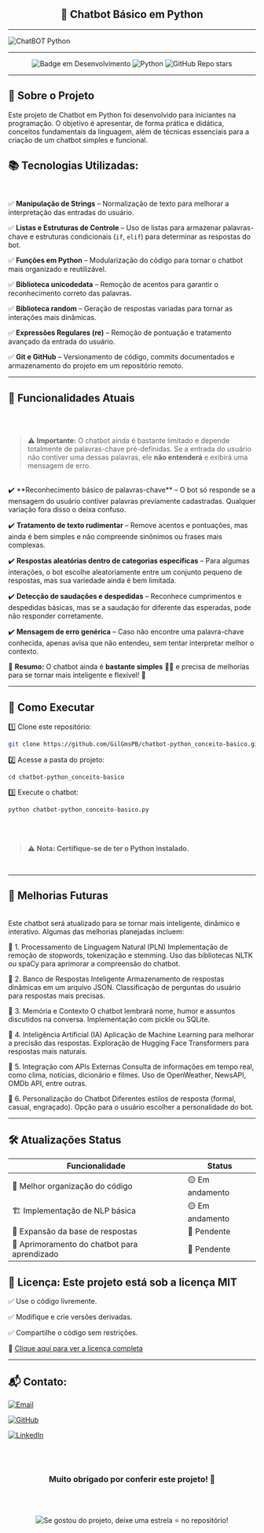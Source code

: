 <h2 align="center">🤖 Chatbot Básico em Python</h2>

---

![ChatBOT Python](https://github.com/user-attachments/assets/5ac71176-802b-42f9-9eb7-59b9bbc9120c)

---

<div align="center">

![Badge em Desenvolvimento](http://img.shields.io/static/v1?label=STATUS&message=EM%20DESENVOLVIMENTO&color=GREEN&style=for-the-badge) ![Python](https://img.shields.io/badge/Python-3.10-blue?style=for-the-badge&logo=python)  ![GitHub Repo stars](https://img.shields.io/github/stars/GilGmsPB/chatbot-python_conceito-basico?style=for-the-badge)

</div>

---

## 📌 Sobre o Projeto

Este projeto de Chatbot em Python foi desenvolvido para iniciantes na programação. O objetivo é apresentar, de forma prática e didática, conceitos fundamentais da linguagem, além de técnicas essenciais para a criação de um chatbot simples e funcional.

## 📚 Tecnologias Utilizadas:
<br>

✅ **Manipulação de Strings** – Normalização de texto para melhorar a interpretação das entradas do usuário.  

✅ **Listas e Estruturas de Controle** – Uso de listas para armazenar palavras-chave e estruturas condicionais (`if`, `elif`) para determinar as respostas do bot.  

✅ **Funções em Python** – Modularização do código para tornar o chatbot mais organizado e reutilizável.  

✅ **Biblioteca unicodedata** – Remoção de acentos para garantir o reconhecimento correto das palavras.  

✅ **Biblioteca random** – Geração de respostas variadas para tornar as interações mais dinâmicas.  

✅ **Expressões Regulares (re)** – Remoção de pontuação e tratamento avançado da entrada do usuário.  

✅ **Git e GitHub** – Versionamento de código, commits documentados e armazenamento do projeto em um repositório remoto.  

---

## 🚀 Funcionalidades Atuais
<br><br>
> ⚠️ **Importante:** O chatbot ainda é bastante limitado e depende totalmente de palavras-chave pré-definidas. Se a entrada do usuário não contiver uma dessas palavras, ele **não entenderá** e exibirá uma mensagem de erro.
>
<br>
✔️ **Reconhecimento básico de palavras-chave** – O bot só responde se a mensagem do usuário contiver palavras previamente cadastradas. Qualquer variação fora disso o deixa confuso.  

✔️ **Tratamento de texto rudimentar** – Remove acentos e pontuações, mas ainda é bem simples e não compreende sinônimos ou frases mais complexas.  

✔️ **Respostas aleatórias dentro de categorias específicas** – Para algumas interações, o bot escolhe aleatoriamente entre um conjunto pequeno de respostas, mas sua variedade ainda é bem limitada.  

✔️ **Detecção de saudações e despedidas** – Reconhece cumprimentos e despedidas básicas, mas se a saudação for diferente das esperadas, pode não responder corretamente.  

✔️ **Mensagem de erro genérica** – Caso não encontre uma palavra-chave conhecida, apenas avisa que não entendeu, sem tentar interpretar melhor o contexto.  

🔹 **Resumo:** O chatbot ainda é **bastante simples** 🤖💬 e precisa de melhorias para se tornar mais inteligente e flexível! 🚀  

---

## 🔧 Como Executar

1️⃣ Clone este repositório:  
```bash
git clone https://github.com/GilGmsPB/chatbot-python_conceito-basico.git
```
2️⃣ Acesse a pasta do projeto:
```
cd chatbot-python_conceito-basico
```
3️⃣ Execute o chatbot:
```bash
python chatbot-python_conceito-basico.py
```
<br><br>
> ⚠️ **Nota: Certifique-se de ter o Python instalado.**
>
<br>

---

## 📅 Melhorias Futuras
<br>
Este chatbot será atualizado para se tornar mais inteligente, dinâmico e interativo. Algumas das melhorias planejadas incluem:

🔹 1. Processamento de Linguagem Natural (PLN)
Implementação de remoção de stopwords, tokenização e stemming.
Uso das bibliotecas NLTK ou spaCy para aprimorar a compreensão do chatbot.

🔹 2. Banco de Respostas Inteligente
Armazenamento de respostas dinâmicas em um arquivo JSON.
Classificação de perguntas do usuário para respostas mais precisas.

🔹 3. Memória e Contexto
O chatbot lembrará nome, humor e assuntos discutidos na conversa.
Implementação com pickle ou SQLite.

🔹 4. Inteligência Artificial (IA)
Aplicação de Machine Learning para melhorar a precisão das respostas.
Exploração de Hugging Face Transformers para respostas mais naturais.

🔹 5. Integração com APIs Externas
Consulta de informações em tempo real, como clima, notícias, dicionário e filmes.
Uso de OpenWeather, NewsAPI, OMDb API, entre outras.

🔹 6. Personalização do Chatbot
Diferentes estilos de resposta (formal, casual, engraçado).
Opção para o usuário escolher a personalidade do bot.

---

## 🛠️ Atualizações	Status 

| Funcionalidade                                  | Status        |
|------------------------------------------------|--------------|
| 🔄 Melhor organização do código               | 🟡 Em andamento |
| 🏗️ Implementação de NLP básica               | 🟡 Em andamento     |
| 📖 Expansão da base de respostas              | 🔴 Pendente     |
| 🧠 Aprimoramento do chatbot para aprendizado  | 🔴 Pendente     |

## 📜 Licença: Este projeto está sob a licença MIT

✅ Use o código livremente.

✅ Modifique e crie versões derivadas.

✅ Compartilhe o código sem restrições.

🔗 [Clique aqui para ver a licença completa](./LICENSE)

---

## 📬 Contato:

[![Email](https://img.shields.io/badge/Email-Contate%20meu%20Gmail-red?style=for-the-badge&logo=gmail)](mailto:gilvanderlygomes@gmail.com)


[![GitHub](https://img.shields.io/badge/GitHub-Profile-black?style=for-the-badge&logo=github)](https://github.com/GilGmsPB)

[![LinkedIn](https://img.shields.io/badge/LinkedIn-Perfil-blue?style=for-the-badge&logo=linkedin)]([https://www.linkedin.com/in/seu-usuario/](https://www.linkedin.com/in/gilvanderly-gomes-2325622a8/))

<br><br>

<h3 align="center">Muito <strong>obrigado</strong> por conferir este projeto! 💙</h3>

<br><br>

<p align="center">
  <img src="https://github.com/user-attachments/assets/837e5465-c31c-4544-a109-18e8686036e9" alt="Se gostou do projeto, deixe uma estrela ⭐ no repositório!">
</p>

